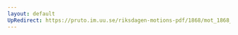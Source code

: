 ```yaml
---
layout: default
UpRedirect: https://pruto.im.uu.se/riksdagen-motions-pdf/1868/mot_1868__ak__299/mot_1868__ak__299-003.pdf
---
```

